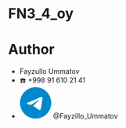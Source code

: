 # FN3_4_oy

# Author 
  - Fayzullo Ummatov
  - ☎️  +998 91 610 21 41
  - ![alt text](telegram.svg) @Fayzillo_Ummatov